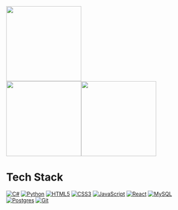 <img src="https://github-profile-summary-cards.vercel.app/api/cards/profile-details?username=koflaaa&theme=tokyonight" height="200px" width="auto">
<div style="display: flex;">
    <img src="https://denvercoder1-github-readme-stats.vercel.app/api/top-langs/?username=koflaaa&langs_count=8&layout=compact&theme=tokyonight&hide_border=true" height="200px" width="auto"/>
    <img src="https://denvercoder1-github-readme-stats.vercel.app/api?username=koflaaa&show_icons=true&count_private=true&theme=tokyonight&hide_border=true" height="200px" width="auto"/>
</div>

# Tech Stack

[![C#](https://img.shields.io/badge/C%23-239120?logo=c-sharp&logoColor=fff)](https://learn.microsoft.com/dotnet/csharp/)
[![Python](https://img.shields.io/badge/Python-3776AB?logo=python&logoColor=fff)](https://www.python.org/)
[![HTML5](https://img.shields.io/badge/HTML5-E34F26?logo=html5&logoColor=fff)](https://developer.mozilla.org/docs/Web/HTML)
[![CSS3](https://img.shields.io/badge/CSS3-1572B6?logo=css3&logoColor=fff)](https://developer.mozilla.org/docs/Web/CSS)
[![JavaScript](https://img.shields.io/badge/JavaScript-F7DF1E?logo=javascript&logoColor=000)](https://developer.mozilla.org/docs/Web/JavaScript)
[![React](https://img.shields.io/badge/React-61DAFB?logo=react&logoColor=000)](https://react.dev/)
[![MySQL](https://img.shields.io/badge/MySQL-4479A1?logo=mysql&logoColor=fff)](https://www.mysql.com/)
[![Postgres](https://img.shields.io/badge/Postgres-316192?logo=postgresql&logoColor=fff)](https://www.postgresql.org/)
[![Git](https://img.shields.io/badge/Git-F05032?logo=git&logoColor=fff)](https://git-scm.com/)
